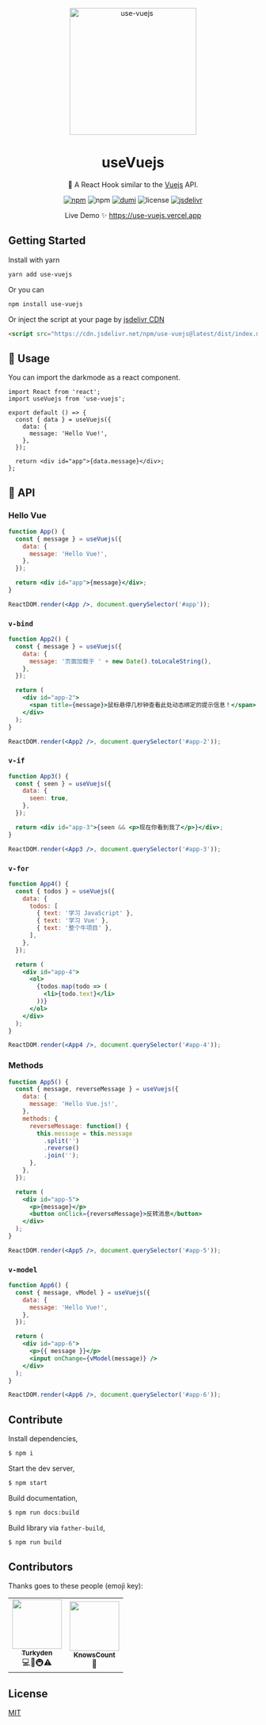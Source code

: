 <p align="center">
  <img align="center" alt="use-vuejs" width="256px" src="https://camo.githubusercontent.com/5ebc638bb3e5113c5a87a5462197c35f40f7185ea9940e7723846b6e403f8a6b/68747470733a2f2f6372656174652d72656163742d6170702e6465762f696d672f6c6f676f2e737667" />
</p>
<h1 align="center">useVuejs</h1>

<p align="center">🥑 A React Hook similar to the <a href="https://github.com/darkreader/darkreader" target="_blank">Vuejs</a> API. 
</p>

<p align="center">
  <a href="https://www.npmjs.com/package/use-vuejs" target="_blank"><img alt="npm" src="https://img.shields.io/npm/v/use-vuejs?color=orange" /></a> <img alt="npm" src="https://img.shields.io/npm/dt/use-vuejs" /> <a href="https://github.com/umijs/dumi" target="_blank"><img alt="dumi" src="https://img.shields.io/badge/docs%20by-dumi-blue" /></a> <img alt="license" src="https://img.shields.io/github/license/Turkyden/use-vuejs" /> <a href="https://www.jsdelivr.com/package/npm/use-vuejs" target="_blank"><img alt="jsdelivr" src="https://data.jsdelivr.com/v1/package/npm/use-vuejs/badge" /></a>
</p>

<p align="center">Live Demo ✨ <a href="https://use-vuejs.vercel.app" target="_blank">https://use-vuejs.vercel.app</a></p>

## Getting Started

Install with yarn

```bash
yarn add use-vuejs
```

Or you can

```bash
npm install use-vuejs
```

Or inject the script at your page by [jsdelivr CDN](https://www.jsdelivr.com/)

```html
<script src="https://cdn.jsdelivr.net/npm/use-vuejs@latest/dist/index.min.js"></script>
```

## 🚀 Usage

You can import the darkmode as a react component.

```tsx | pure
import React from 'react';
import useVuejs from 'use-vuejs';

export default () => {
  const { data } = useVuejs({
    data: {
      message: 'Hello Vue!',
    },
  });

  return <div id="app">{data.message}</div>;
};
```

## 📔 API

### Hello Vue

```jsx | pure
function App() {
  const { message } = useVuejs({
    data: {
      message: 'Hello Vue!',
    },
  });

  return <div id="app">{message}</div>;
}

ReactDOM.render(<App />, document.querySelector('#app'));
```

### `v-bind`

```jsx | pure
function App2() {
  const { message } = useVuejs({
    data: {
      message: '页面加载于 ' + new Date().toLocaleString(),
    },
  });

  return (
    <div id="app-2">
      <span title={message}>鼠标悬停几秒钟查看此处动态绑定的提示信息！</span>
    </div>
  );
}

ReactDOM.render(<App2 />, document.querySelector('#app-2'));
```

### `v-if`

```jsx | pure
function App3() {
  const { seen } = useVuejs({
    data: {
      seen: true,
    },
  });

  return <div id="app-3">{seen && <p>现在你看到我了</p>}</div>;
}

ReactDOM.render(<App3 />, document.querySelector('#app-3'));
```

### `v-for`

```jsx | pure
function App4() {
  const { todos } = useVuejs({
    data: {
      todos: [
        { text: '学习 JavaScript' },
        { text: '学习 Vue' },
        { text: '整个牛项目' },
      ],
    },
  });

  return (
    <div id="app-4">
      <ol>
        {todos.map(todo => (
          <li>{todo.text}</li>
        ))}
      </ol>
    </div>
  );
}

ReactDOM.render(<App4 />, document.querySelector('#app-4'));
```

### Methods

```jsx | pure
function App5() {
  const { message, reverseMessage } = useVuejs({
    data: {
      message: 'Hello Vue.js!',
    },
    methods: {
      reverseMessage: function() {
        this.message = this.message
          .split('')
          .reverse()
          .join('');
      },
    },
  });

  return (
    <div id="app-5">
      <p>{message}</p>
      <button onClick={reverseMessage}>反转消息</button>
    </div>
  );
}

ReactDOM.render(<App5 />, document.querySelector('#app-5'));
```

### `v-model`

```jsx | pure
function App6() {
  const { message, vModel } = useVuejs({
    data: {
      message: 'Hello Vue!',
    },
  });

  return (
    <div id="app-6">
      <p>{{ message }}</p>
      <input onChange={vModel(message)} />
    </div>
  );
}

ReactDOM.render(<App6 />, document.querySelector('#app-6'));
```

## Contribute

Install dependencies,

```bash
$ npm i
```

Start the dev server,

```bash
$ npm start
```

Build documentation,

```bash
$ npm run docs:build
```

Build library via `father-build`,

```bash
$ npm run build
```

## Contributors

Thanks goes to these people (emoji key):

<table style="width: auto">
  <tr>
    <td align="center">
      <a href="https://github.com/Turkyden">
        <img src="https://avatars0.githubusercontent.com/u/24560160?s=460&u=36a6072b8220e6ad7c0c7f7dbf97cc3dd796a8d0&v=4" width="100px;" alt=""/><br />
        <sub><b>Turkyden</b></sub></a><br />
        💻📖🚇⚠️
    </td>
    <td align="center">
      <a href="https://github.com/KnowsCount">
        <img src="https://avatars3.githubusercontent.com/u/56480008?s=460&u=19d370371e9be3b09766a4dae4435de3593fd0a9&v=4" width="100px;" alt=""/><br />
        <sub><b>KnowsCount</b></sub></a><br />
        📖
    </td>
  </tr>
</table>

## License

[MIT](https://github.com/Turkyden/use-vuejs/blob/main/LICENSE)
